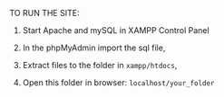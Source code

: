 TO RUN THE SITE: 

1. Start Apache and mySQL in XAMPP Control Panel

2. In the phpMyAdmin import the sql file,

3. Extract files to the folder in `xampp/htdocs`, 

4. Open this folder in browser: `localhost/your_folder` 



